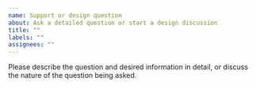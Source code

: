```yaml
---
name: Support or design question
about: Ask a detailed question or start a design discussion
title: ""
labels: ""
assignees: ""
---
```


Please describe the question and desired information in detail, or discuss the nature of the question being asked.
